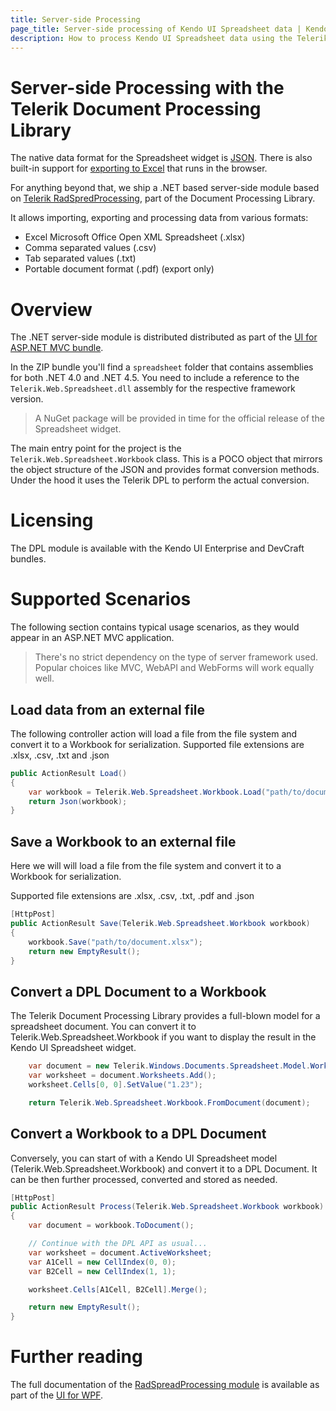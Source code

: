 ```yaml
---
title: Server-side Processing
page_title: Server-side processing of Kendo UI Spreadsheet data | Kendo UI Documentation
description: How to process Kendo UI Spreadsheet data using the Telerik Document Processing library
---
```


# Server-side Processing with the Telerik Document Processing Library

The native data format for the Spreadsheet widget is [JSON](json). There is also built-in support for [exporting to Excel](/web/spreadsheet/import-and-export-data/export-to-excel) that runs in the browser.

For anything beyond that, we ship a .NET based server-side module based on [Telerik RadSpredProcessing](http://docs.telerik.com/devtools/wpf/controls/radspreadprocessing/overview), part of the Document Processing Library.

It allows importing, exporting and processing data from various formats:
* Excel Microsoft Office Open XML Spreadsheet (.xlsx)
* Comma separated values (.csv)
* Tab separated values (.txt)
* Portable document format (.pdf) (export only)

# Overview

The .NET server-side module is distributed distributed as part of the [UI for ASP.NET MVC bundle](/aspnet-mvc/introduction).

In the ZIP bundle you'll find a `spreadsheet` folder that contains assemblies for both .NET 4.0 and .NET 4.5.
You need to include a reference to the `Telerik.Web.Spreadsheet.dll` assembly for the respective framework version.

> A NuGet package will be provided in time for the official release of the Spreadsheet widget.

The main entry point for the project is the `Telerik.Web.Spreadsheet.Workbook` class.
This is a POCO object that mirrors the object structure of the JSON and provides format conversion methods.
Under the hood it uses the Telerik DPL to perform the actual conversion.

# Licensing

The DPL module is available with the Kendo UI Enterprise and DevCraft bundles.

# Supported Scenarios

The following section contains typical usage scenarios, as they would appear in an ASP.NET MVC application.

> There's no strict dependency on the type of server framework used.
  Popular choices like MVC, WebAPI and WebForms will work equally well.

## Load data from an external file

The following controller action will load a file from the file system and convert it to a Workbook for serialization.
Supported file extensions are .xlsx, .csv, .txt and .json


```cs
public ActionResult Load()
{
    var workbook = Telerik.Web.Spreadsheet.Workbook.Load("path/to/document.xlsx");
    return Json(workbook);
}
```

## Save a Workbook to an external file

Here we will will load a file from the file system and convert it to a Workbook for serialization.

Supported file extensions are .xlsx, .csv, .txt, .pdf and .json

```cs
[HttpPost]
public ActionResult Save(Telerik.Web.Spreadsheet.Workbook workbook)
{
    workbook.Save("path/to/document.xlsx");
    return new EmptyResult();
}
```

## Convert a DPL Document to a Workbook

The Telerik Document Processing Library provides a full-blown model for a spreadsheet document.
You can convert it to Telerik.Web.Spreadsheet.Workbook if you want to display the result in the Kendo UI Spreadsheet widget.


```cs
    var document = new Telerik.Windows.Documents.Spreadsheet.Model.Workbook();
    var worksheet = document.Worksheets.Add();
    worksheet.Cells[0, 0].SetValue("1.23");

    return Telerik.Web.Spreadsheet.Workbook.FromDocument(document);
```

## Convert a Workbook to a DPL Document

Conversely, you can start of with a Kendo UI Spreadsheet model (Telerik.Web.Spreadsheet.Workbook) and convert it to a DPL Document.
It can be then further processed, converted and stored as needed.


```cs
[HttpPost]
public ActionResult Process(Telerik.Web.Spreadsheet.Workbook workbook)
{
    var document = workbook.ToDocument();

    // Continue with the DPL API as usual...
    var worksheet = document.ActiveWorksheet;
    var A1Cell = new CellIndex(0, 0);
    var B2Cell = new CellIndex(1, 1);

    worksheet.Cells[A1Cell, B2Cell].Merge();

    return new EmptyResult();
}
```

# Further reading

The full documentation of the [RadSpreadProcessing module](http://docs.telerik.com/devtools/wpf/controls/radspreadprocessing/overview) is available as part of the [UI for WPF](http://docs.telerik.com/devtools/wpf/introduction).
